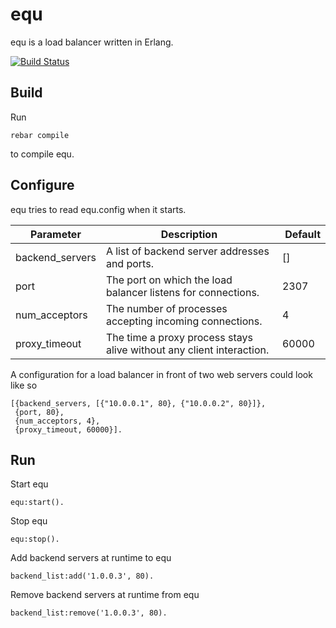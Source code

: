 equ
===

equ is a load balancer written in Erlang.

[![Build Status](https://travis-ci.org/polaris/equ.svg)](https://travis-ci.org/polaris/equ)


Build
-----

Run

    rebar compile

to compile equ.


Configure
---------

equ tries to read equ.config when it starts.

Parameter | Description | Default
--- | --- | ---
backend_servers | A list of backend server addresses and ports. | []
port | The port on which the load balancer listens for connections. | 2307
num_acceptors | The number of processes accepting incoming connections. | 4
proxy_timeout | The time a proxy process stays alive without any client interaction. | 60000

A configuration for a load balancer in front of two web servers could look like so

    [{backend_servers, [{"10.0.0.1", 80}, {"10.0.0.2", 80}]},
     {port, 80},
     {num_acceptors, 4},
     {proxy_timeout, 60000}].


Run
---

Start equ

    equ:start().

Stop equ

    equ:stop().

Add backend servers at runtime to equ

    backend_list:add('1.0.0.3', 80).

Remove backend servers at runtime from equ

    backend_list:remove('1.0.0.3', 80).
